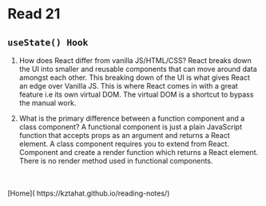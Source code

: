 # Read 21

## `useState() Hook`

1. How does React differ from vanilla JS/HTML/CSS?
   React breaks down the UI into smaller and reusable components that can move around data amongst each other. This breaking down of the UI is what gives React an edge over Vanilla JS. This is where React comes in with a great feature i.e its own virtual DOM. The virtual DOM is a shortcut to bypass the manual work.

2. What is the primary difference between a function component and a class component?
   A functional component is just a plain JavaScript function that accepts props as an argument and returns a React element. A class component requires you to extend from React. Component and create a render function which returns a React element. There is no render method used in functional components.

<br />
<br />
[Home]( https://kztahat.github.io/reading-notes/)
